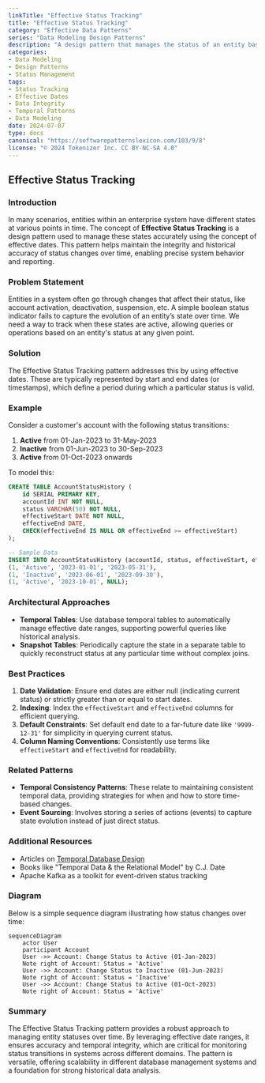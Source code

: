 ```yaml
---
linkTitle: "Effective Status Tracking"
title: "Effective Status Tracking"
category: "Effective Data Patterns"
series: "Data Modeling Design Patterns"
description: "A design pattern that manages the status of an entity based on effective dates, ensuring accurate status at any point in time."
categories:
- Data Modeling
- Design Patterns
- Status Management
tags:
- Status Tracking
- Effective Dates
- Data Integrity
- Temporal Patterns
- Data Modeling
date: 2024-07-07
type: docs
canonical: "https://softwarepatternslexicon.com/103/9/8"
license: "© 2024 Tokenizer Inc. CC BY-NC-SA 4.0"
---
```


## Effective Status Tracking

### Introduction

In many scenarios, entities within an enterprise system have different states at various points in time. The concept of **Effective Status Tracking** is a design pattern used to manage these states accurately using the concept of effective dates. This pattern helps maintain the integrity and historical accuracy of status changes over time, enabling precise system behavior and reporting.

### Problem Statement

Entities in a system often go through changes that affect their status, like account activation, deactivation, suspension, etc. A simple boolean status indicator fails to capture the evolution of an entity’s state over time. We need a way to track when these states are active, allowing queries or operations based on an entity's status at any given point.

### Solution

The Effective Status Tracking pattern addresses this by using effective dates. These are typically represented by start and end dates (or timestamps), which define a period during which a particular status is valid.

### Example

Consider a customer's account with the following status transitions:

1. **Active** from 01-Jan-2023 to 31-May-2023
2. **Inactive** from 01-Jun-2023 to 30-Sep-2023
3. **Active** from 01-Oct-2023 onwards

To model this:

```sql
CREATE TABLE AccountStatusHistory (
    id SERIAL PRIMARY KEY,
    accountId INT NOT NULL,
    status VARCHAR(50) NOT NULL,
    effectiveStart DATE NOT NULL,
    effectiveEnd DATE,
    CHECK(effectiveEnd IS NULL OR effectiveEnd >= effectiveStart)
);

-- Sample Data
INSERT INTO AccountStatusHistory (accountId, status, effectiveStart, effectiveEnd) VALUES
(1, 'Active', '2023-01-01', '2023-05-31'),
(1, 'Inactive', '2023-06-01', '2023-09-30'),
(1, 'Active', '2023-10-01', NULL);
```

### Architectural Approaches

- **Temporal Tables**: Use database temporal tables to automatically manage effective date ranges, supporting powerful queries like historical analysis.
- **Snapshot Tables**: Periodically capture the state in a separate table to quickly reconstruct status at any particular time without complex joins.
  
### Best Practices

1. **Date Validation**: Ensure end dates are either null (indicating current status) or strictly greater than or equal to start dates.
2. **Indexing**: Index the `effectiveStart` and `effectiveEnd` columns for efficient querying.
3. **Default Constraints**: Set default end date to a far-future date like `'9999-12-31'` for simplicity in querying current status.
4. **Column Naming Conventions**: Consistently use terms like `effectiveStart` and `effectiveEnd` for readability.

### Related Patterns

- **Temporal Consistency Patterns**: These relate to maintaining consistent temporal data, providing strategies for when and how to store time-based changes.
- **Event Sourcing**: Involves storing a series of actions (events) to capture state evolution instead of just direct status.

### Additional Resources

- Articles on [Temporal Database Design](https://www.databasejournal.com)
- Books like "Temporal Data & the Relational Model" by C.J. Date
- Apache Kafka as a toolkit for event-driven status tracking

### Diagram

Below is a simple sequence diagram illustrating how status changes over time:

```mermaid
sequenceDiagram
    actor User
    participant Account
    User ->> Account: Change Status to Active (01-Jan-2023)
    Note right of Account: Status = 'Active'
    User ->> Account: Change Status to Inactive (01-Jun-2023)
    Note right of Account: Status = 'Inactive'
    User ->> Account: Change Status to Active (01-Oct-2023)
    Note right of Account: Status = 'Active'
```

### Summary

The Effective Status Tracking pattern provides a robust approach to managing entity statuses over time. By leveraging effective date ranges, it ensures accuracy and temporal integrity, which are critical for monitoring status transitions in systems across different domains. The pattern is versatile, offering scalability in different database management systems and a foundation for strong historical data analysis.
